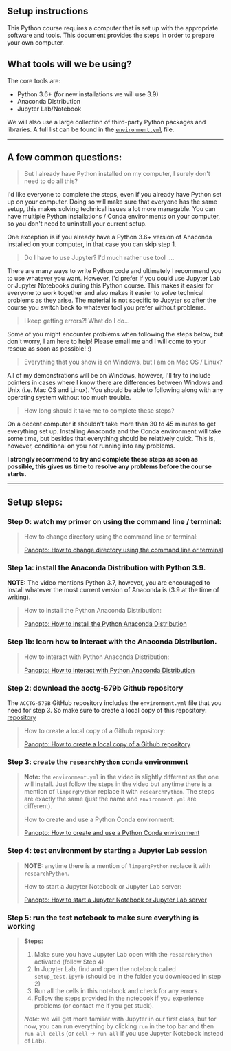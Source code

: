 ## Setup instructions

This Python course requires a computer that is set up with the appropriate software and tools. This document provides the steps in order to prepare your own computer. 

## What tools will we be using?

The core tools are:

* Python 3.6+ (for new installations we will use 3.9) 
* Anaconda Distribution
* Jupyter Lab/Notebook

We will also use a large collection of third-party Python packages and libraries. A full list can be found in the [`environment.yml`](https://github.com/TiesdeKok/acctg-579b/blob/master/environment.yml) file. 

---

## A few common questions:

> But I already have Python installed on my computer, I surely don't need to do all this?

I'd like everyone to complete the steps, even if you already have Python set up on your computer. Doing so will make sure that everyone has the same setup, this makes solving technical issues a lot more managable. You can have multiple Python installations / Conda environments on your computer, so you don't need to uninstall your current setup. 

One exception is if you already have a Python 3.6+ version of Anaconda installed on your computer, in that case you can skip step 1.

> Do I have to use Jupyter? I'd much rather use tool .... 

There are many ways to write Python code and ultimately I recommend you to use whatever you want. However, I'd prefer if you could use Jupyter Lab or Jupyter Notebooks during this Python course. This makes it easier for everyone to work together and also makes it easier to solve technical problems as they arise. The material is not specific to Jupyter so after the course you switch back to whatever tool you prefer without problems.

> I keep getting errors?! What do I do... 

Some of you might encounter problems when following the steps below, but don't worry, I am here to help! Please email me and I will come to your rescue as soon as possible! :) 

> Everything that you show is on Windows, but I am on Mac OS / Linux? 

All of my demonstrations will be on Windows, however, I'll try to include pointers in cases where I know there are differences between Windows and Unix (i.e. Mac OS and Linux). You should be able to following along with any operating system without too much trouble. 

> How long should it take me to complete these steps?

On a decent computer it shouldn't take more than 30 to 45 minutes to get everything set up. Installing Anaconda and the Conda environment will take some time, but besides that everything should be relatively quick. This is, however, conditional on you not running into any problems. 

**I strongly recommend to try and complete these steps as soon as possible, this gives us time to resolve any problems before the course starts.**  

---

## Setup steps:

###  **Step 0:** watch my primer on using the command line / terminal: 

> How to change directory using the command line or terminal:  
> 
> [Panopto: How to change directory using the command line or terminal](https://uw.hosted.panopto.com/Panopto/Pages/Viewer.aspx?id=9d8e0760-391c-4ef3-9310-ac2a01269af0)

###  **Step 1a:** install the Anaconda Distribution with Python 3.9.

**NOTE:** The video mentions Python 3.7, however, you are encouraged to install whatever the most current version of Anaconda is (3.9 at the time of writing).

> How to install the Python Anaconda Distribution:  
> 
> [Panopto: How to install the Python Anaconda Distribution](https://uw.hosted.panopto.com/Panopto/Pages/Viewer.aspx?id=0febfea1-3d60-4345-93d0-ac2a0129cc28)

###  **Step 1b:** learn how to interact with the Anaconda Distribution.

> How to interact with Python Anaconda Distribution:  
> 
> [Panopto: How to interact with Python Anaconda Distribution](https://uw.hosted.panopto.com/Panopto/Pages/Viewer.aspx?id=4fe48220-4381-4aca-ba55-ac2a012b29ac)

###  **Step 2:** download the acctg-579b Github repository

The `ACCTG-579B` GitHub repository includes the `environment.yml` file that you need for step 3. So make sure to create a local copy of this repository: [repository](https://github.com/TiesdeKok/acctg-579B)  

> How to create a local copy of a Github repository:  
> 
> [Panopto: How to create a local copy of a Github repository](https://uw.hosted.panopto.com/Panopto/Pages/Viewer.aspx?id=650dd080-751e-44f2-9b6b-ac2a0128101d)

###  **Step 3:** create the `researchPython` conda environment

> **Note:** the `environment.yml` in the video is slightly different as the one will install. Just follow the steps in the video but anytime there is a mention of `limpergPython` replace it with `researchPython`. The steps are exactly the same (just the name and `environment.yml` are different). 
> 
> How to create and use a Python Conda environment:  
> 
> [Panopto: How to create and use a Python Conda environment](https://uw.hosted.panopto.com/Panopto/Pages/Viewer.aspx?id=a0f0c45e-e667-4ba5-99cb-ac2a01269b29)

### **Step 4:** test environment by starting a Jupyter Lab session

> **NOTE:** anytime there is a mention of `limpergPython` replace it with `researchPython`.
> 
> How to start a Jupyter Notebook or Jupyter Lab server:  
> 
> [Panopto: How to start a Jupyter Notebook or Jupyter Lab server](https://uw.hosted.panopto.com/Panopto/Pages/Viewer.aspx?id=b226f64a-3d90-449f-a410-ac2a01269b69)

### **Step 5:** run the test notebook to make sure everything is working

> **Steps:**
>
> 1. Make sure you have Jupyter Lab open with the `researchPython` activated (follow Step 4)  
> 2. In Jupyter Lab, find and open the notebook called `setup_test.ipynb` (should be in the folder you downloaded in step 2)  
> 3. Run all the cells in this notebook and check for any errors.  
> 4. Follow the steps provided in the notebook if you experience problems (or contact me if you get stuck).  
>
> _Note:_ we will get more familiar with Jupyter in our first class, but for now, you can run everything by clicking `run` in the top bar and then `run all cells` (or `cell` -> `run all` if you use Jupyter Notebook instead of Lab). 